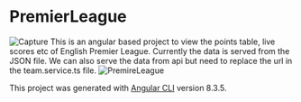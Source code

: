 
# PremierLeague 
![Capture](https://user-images.githubusercontent.com/52876166/67285890-02f12100-f4f6-11e9-830e-f6e2795da8eb.PNG)
This is an angular based project to view the points table, live scores etc of English Premier League.
Currently the data is served from the JSON file. 
We can also  serve the data from api but need to replace the url in the team.service.ts file.
![PremireLeague](https://user-images.githubusercontent.com/52876166/67300355-73566d00-f50b-11e9-95c6-e7ee70bfed8b.GIF)


This project was generated with [Angular CLI](https://github.com/angular/angular-cli) version 8.3.5.





